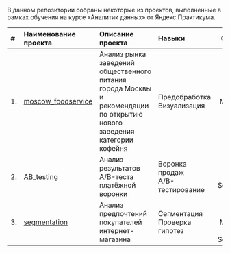 В данном репозитории собраны некоторые из проектов, выполненные в рамках обучения на курсе «Аналитик данных» от Яндекс.Практикума.

| # | Наименование <br> проекта      | Описание <br> проекта   | Навыки                 | Стек                 | Статус <br> проекта     |
| :--------| :------------------------ | :--------------------------- |:------------------------|:-----------------------------:|:---------------------|
| 1. | [moscow_foodservice](https://github.com/nadyakonst/DA_Projects_Yandex/tree/main/moscow_foodservice) |Анализ рынка заведений общественного <br> питания города Москвы и рекомендации <br> по открытию нового заведения <br> категории кофейня | Предобработка <br> Визуализация   | Python  <br> Pandas <br> Matplotlib <br> Plotly <br> Folium| Completed |
| 2. | [AB_testing](https://github.com/nadyakonst/DA_Projects_Yandex/tree/main/AB_testing) |Анализ результатов A/B-теста <br> платёжной воронки | Воронка продаж <br> A/B-тестирование | Python  <br> Pandas <br> Scipy.Stats| Completed |
| 3. | [segmentation](https://github.com/nadyakonst/DA_Projects_Yandex/blob/main/segmentation) |Анализ предпочтений покупателей <br> интернет-магазина  | Сегментация <br> Проверка гипотез  |  Python  <br> Pandas <br> Matplotlib <br> Plotly <br> Scipy.Stats| Completed |
